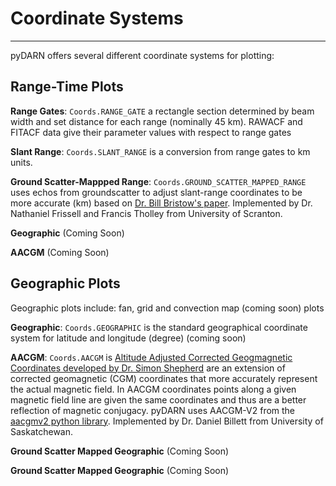 <!--Copyright (C) SuperDARN Canada, University of Saskatchewan 
Author(s): Marina Schmidt 
Modifications:

Disclaimer:
pyDARN is under the LGPL v3 license found in the root directory LICENSE.md 
Everyone is permitted to copy and distribute verbatim copies of this license 
document, but changing it is not allowed.

This version of the GNU Lesser General Public License incorporates the terms
and conditions of version 3 of the GNU General Public License, supplemented by
the additional permissions listed below.
-->

# Coordinate Systems 
---

pyDARN offers several different coordinate systems for plotting: 

## Range-Time Plots 

**Range Gates**: `Coords.RANGE_GATE` a rectangle section determined by beam width and set distance for each range (nominally 45 km). RAWACF and FITACF data give their parameter values with respect to range gates  

**Slant Range**: `Coords.SLANT_RANGE` is a conversion from range gates to km units.  

**Ground Scatter-Mappped Range**: `Coords.GROUND_SCATTER_MAPPED_RANGE` uses echos from groundscatter to adjust slant-range coordinates to be more accurate (km) based on [Dr. Bill Bristow's paper](https://doi.org/10.1029/93JA01470). Implemented by Dr. Nathaniel Frissell and Francis Tholley from University of Scranton. 

**Geographic** (Coming Soon)

**AACGM** (Coming Soon)

## Geographic Plots

Geographic plots include: fan, grid and convection map (coming soon) plots

**Geographic**: `Coords.GEOGRAPHIC` is the standard geographical coordinate system for latitude and longitude (degree) (coming soon)

**AACGM**: `Coords.AACGM` is [Altitude Adjusted Corrected Geogmagnetic Coordinates developed by Dr. Simon Shepherd](http://superdarn.thayer.dartmouth.edu/aacgm.html) are an extension of corrected geomagnetic (CGM) coordinates that more accurately represent the actual magnetic field. In AACGM coordinates points along a given magnetic field line are given the same coordinates and thus are a better reflection of magnetic conjugacy. pyDARN uses AACGM-V2 from the [aacgmv2 python library](https://pypi.org/project/aacgmv2/). Implemented by Dr. Daniel Billett from University of Saskatchewan. 

**Ground Scatter Mapped Geographic** (Coming Soon)

**Ground Scatter Mapped Geographic** (Coming Soon)

